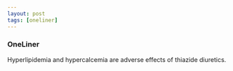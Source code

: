 ```yaml
---
layout: post
tags: [oneliner]
---
```



### OneLiner

Hyperlipidemia and hypercalcemia are adverse effects of thiazide diuretics.
